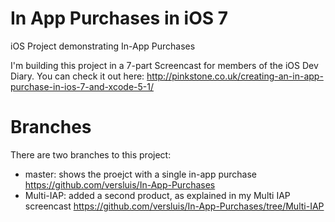 In App Purchases in iOS 7
================

iOS Project demonstrating In-App Purchases

I'm building this project in a 7-part Screencast for members of the iOS Dev Diary. 
You can check it out here: 
http://pinkstone.co.uk/creating-an-in-app-purchase-in-ios-7-and-xcode-5-1/


Branches
========

There are two branches to this project: 

* master: shows the proejct with a single in-app purchase https://github.com/versluis/In-App-Purchases
* Multi-IAP: added a second product, as explained in my Multi IAP screencast https://github.com/versluis/In-App-Purchases/tree/Multi-IAP
